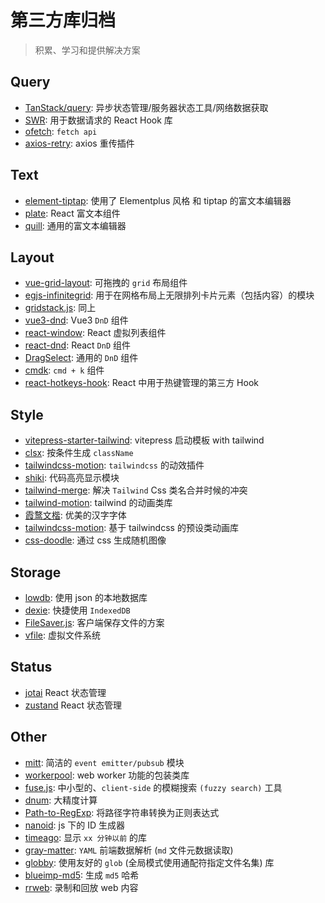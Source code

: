 # 第三方库归档

> 积累、学习和提供解决方案

## Query

- [TanStack/query](https://github.com/TanStack/query): 异步状态管理/服务器状态工具/网络数据获取
- [SWR](https://swr.vercel.app/zh-CN): 用于数据请求的 React Hook 库
- [ofetch](https://github.com/unjs/ofetch): `fetch api`
- [axios-retry](https://github.com/softonic/axios-retry): axios 重传插件

## Text

- [element-tiptap](https://github.com/Leecason/element-tiptap): 使用了 Elementplus 风格 和 tiptap 的富文本编辑器
- [plate](https://github.com/udecode/plate): React 富文本组件
- [quill](https://github.com/slab/quill): 通用的富文本编辑器

## Layout

- [vue-grid-layout](https://github.com/jbaysolutions/vue-grid-layout): 可拖拽的 `grid` 布局组件
- [egjs-infinitegrid](https://github.com/naver/egjs-infinitegrid): 用于在网格布局上无限排列卡片元素（包括内容）的模块
- [gridstack.js](https://github.com/gridstack/gridstack.js): 同上
- [vue3-dnd](https://github.com/hcg1023/vue3-dnd): Vue3 `DnD` 组件
- [react-window](https://github.com/bvaughn/react-window): React 虚拟列表组件
- [react-dnd](https://github.com/react-dnd/react-dnd): React `DnD` 组件
- [DragSelect](https://github.com/ThibaultJanBeyer/DragSelect): 通用的 `DnD` 组件
- [cmdk](https://github.com/pacocoursey/cmdk): `cmd + k` 组件
- [react-hotkeys-hook](https://github.com/JohannesKlauss/react-hotkeys-hook): React 中用于热键管理的第三方 Hook

## Style

- [vitepress-starter-tailwind](https://github.com/ky-is/vitepress-starter-tailwind): vitepress 启动模板 with tailwind
- [clsx](https://github.com/lukeed/clsx): 按条件生成 `className`
- [tailwindcss-motion](https://github.com/romboHQ/tailwindcss-motion): `tailwindcss` 的动效插件
- [shiki](https://github.com/shikijs/shiki): 代码高亮显示模块
- [tailwind-merge](https://github.com/dcastil/tailwind-merge): 解决 `Tailwind` Css 类名合并时候的冲突
- [tailwind-motion](https://github.com/romboHQ/tailwindcss-motion): tailwind 的动画类库
- [霞鹜文楷](https://github.com/lxgw/LxgwWenKai): 优美的汉字字体
- [tailwindcss-motion](https://github.com/romboHQ/tailwindcss-motion): 基于 tailwindcss 的预设类动画库
- [css-doodle](https://github.com/css-doodle/css-doodle): 通过 css 生成随机图像

## Storage

- [lowdb](https://github.com/typicode/lowdb): 使用 json 的本地数据库
- [dexie](https://github.com/dexie/Dexie.js): 快捷使用 `IndexedDB`
- [FileSaver.js](https://github.com/eligrey/FileSaver.js): 客户端保存文件的方案
- [vfile](https://github.com/vfile/vfile): 虚拟文件系统

## Status

- [jotai](https://github.com/pmndrs/jotai) React 状态管理
- [zustand](https://github.com/pmndrs/zustand) React 状态管理

## Other

- [mitt](https://github.com/developit/mitt): 简洁的 `event emitter/pubsub` 模块
- [workerpool](https://github.com/josdejong/workerpool): web worker 功能的包装类库
- [fuse.js](https://github.com/krisk/fuse): 中小型的、`client-side` 的模糊搜索 `(fuzzy search)` 工具
- [dnum](https://github.com/bpierre/dnum): 大精度计算
- [Path-to-RegExp](https://github.com/pillarjs/path-to-regexp): 将路径字符串转换为正则表达式
- [nanoid](https://github.com/ai/nanoid): js 下的 ID 生成器
- [timeago](https://github.com/hustcc/timeago.js): 显示 `xx 分钟以前` 的库
- [gray-matter](https://github.com/jonschlinkert/gray-matter): `YAML` 前端数据解析 (`md` 文件元数据读取)
- [globby](https://github.com/sindresorhus/globby): 使用友好的 `glob` (全局模式使用通配符指定文件名集) 库
- [blueimp-md5](https://www.npmjs.com/package/blueimp-md5): 生成 `md5` 哈希
- [rrweb](https://github.com/rrweb-io/rrweb): 录制和回放 web 内容
